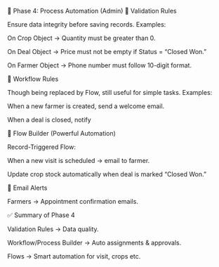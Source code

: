 🌱 Phase 4: Process Automation (Admin) 
🔹 Validation Rules

Ensure data integrity before saving records.
Examples:

On Crop Object → Quantity must be greater than 0.

On Deal Object → Price must not be empty if Status = “Closed Won.”

On Farmer Object → Phone number must follow 10-digit format.




🔹 Workflow Rules 

Though being replaced by Flow, still useful for simple tasks.
Examples:

When a new farmer is created, send a welcome email.

When a deal is closed, notify






🔹 Flow Builder (Powerful Automation)

Record-Triggered Flow:

When a new visit is scheduled → email to farmer.

Update crop stock automatically when deal is marked “Closed Won.”





🔹 Email Alerts

Farmers → Appointment confirmation emails.


✅ Summary of Phase 4

Validation Rules → Data quality.

Workflow/Process Builder → Auto assignments & approvals.

Flows → Smart automation for visit, crops etc.




